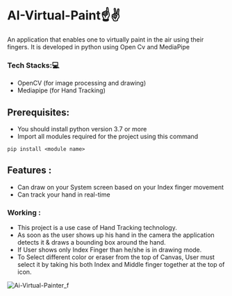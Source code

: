# AI-Virtual-Paint☝✌
An application that enables one to virtually paint in the air using their fingers. It is developed in python using Open Cv and MediaPipe

### Tech Stacks:💻
- OpenCV (for image processing and drawing)
- Mediapipe (for Hand Tracking)

## Prerequisites:
- You should install python version 3.7 or more
- Import all modules required for the project using this command
```
pip install <module name>
```

## Features :
* Can draw on your System screen based on your Index finger movement
* Can track your hand in real-time

### Working :
* This project is a use case of Hand Tracking technology. 
* As soon as the user shows up his hand in the camera the application detects it & draws a bounding box around the hand.
* If User shows only Index Finger than he/she is in drawing mode.
* To Select different color or eraser from the top of Canvas, User must select it by taking his both Index and Middle finger together at the top of icon.
 
 ![Ai-Virtual-Painter_f](https://user-images.githubusercontent.com/78357575/123515066-b808b300-d6b3-11eb-8082-97a67f5493c9.jpg)






